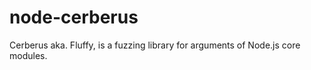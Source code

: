 node-cerberus
=============

Cerberus aka. Fluffy, is a fuzzing library for arguments of Node.js core modules.
